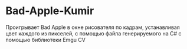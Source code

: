 # Bad-Apple-Kumir
Проигрывает Bad Apple в окне рисователя по кадрам, устанавливая цвет каждого из пикселей, с помощью файла генерируемого на C# с помощью библиотеки Emgu CV
